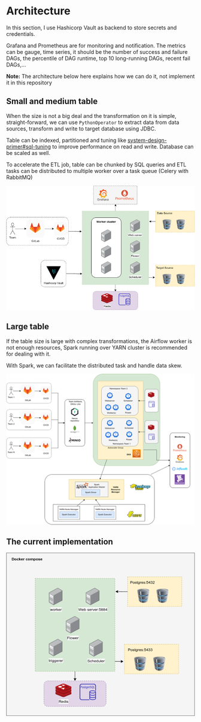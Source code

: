 # Architecture

In this section, I use Hashicorp Vault as backend to store secrets and credentials.   

Grafana and Prometheus are for monitoring and notification. The metrics can be gauge, time series, it should be the 
number of success and failure DAGs, the percentile of DAG runtime, top 10 long-running DAGs, recent fail DAGs,...

**Note:** The architecture below here explains how we can do it, not implement it in this repository

## Small and medium table
When the size is not a big deal and the transformation on it is simple, straight-forward, we can use `PythonOperator` to
extract data from data sources, transform and write to target database using JDBC. 

Table can be indexed, partitioned and tuning like [system-design-primer#sql-tuning](https://github.com/donnemartin/system-design-primer#sql-tuning) 
to improve performance on read and write. Database can be scaled as well.

To accelerate the ETL job, table can be chunked by SQL queries and ETL tasks can be distributed to multiple worker over
a task queue (Celery with RabbitMQ)

![simple](../images/simple_architecture.png)
    
## Large table
If the table size is large with complex transformations, the Airflow worker is not enough resources, Spark 
running over YARN cluster is recommended for dealing with it. 

With Spark, we can facilitate the distributed task and handle data skew.  

![spark](../images/spark_architecture.png)

## The current implementation
![current](../images/current_architecture.png)